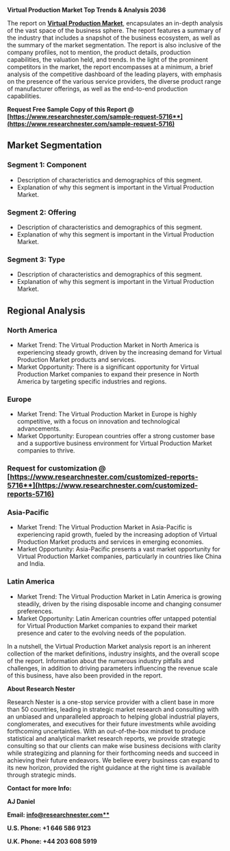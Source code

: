 ﻿**Virtual Production Market Top Trends & Analysis 2036**

The report on [**Virtual Production Market**](https://www.researchnester.com/reports/virtual-production-market/5716), encapsulates an in-depth analysis of the vast space of the business sphere. The report features a summary of the industry that includes a snapshot of the business ecosystem, as well as the summary of the market segmentation. The report is also inclusive of the company profiles, not to mention, the product details, production capabilities, the valuation held, and trends. In the light of the prominent competitors in the market, the report encompasses at a minimum, a brief analysis of the competitive dashboard of the leading players, with emphasis on the presence of the various service providers, the diverse product range of manufacturer offerings, as well as the end-to-end production capabilities.

**Request Free Sample Copy of this Report @ [https://www.researchnester.com/sample-request-5716**](https://www.researchnester.com/sample-request-5716)**
## **Market Segmentation** 
### Segment 1: Component
- Description of characteristics and demographics of this segment.
- Explanation of why this segment is important in the Virtual Production Market.
### Segment 2: Offering
- Description of characteristics and demographics of this segment.
- Explanation of why this segment is important in the Virtual Production Market.
### Segment 3: Type
- Description of characteristics and demographics of this segment.
- Explanation of why this segment is important in the Virtual Production Market.
## **Regional Analysis**
### North America
- Market Trend: The Virtual Production Market in North America is experiencing steady growth, driven by the increasing demand for Virtual Production Market products and services.
- Market Opportunity: There is a significant opportunity for Virtual Production Market companies to expand their presence in North America by targeting specific industries and regions.
### Europe
- Market Trend: The Virtual Production Market in Europe is highly competitive, with a focus on innovation and technological advancements.
- Market Opportunity: European countries offer a strong customer base and a supportive business environment for Virtual Production Market companies to thrive.
### **Request for customization @ [https://www.researchnester.com/customized-reports-5716**](https://www.researchnester.com/customized-reports-5716)**

### Asia-Pacific
- Market Trend: The Virtual Production Market in Asia-Pacific is experiencing rapid growth, fueled by the increasing adoption of Virtual Production Market products and services in emerging economies.
- Market Opportunity: Asia-Pacific presents a vast market opportunity for Virtual Production Market companies, particularly in countries like China and India.
### Latin America
- Market Trend: The Virtual Production Market in Latin America is growing steadily, driven by the rising disposable income and changing consumer preferences.
- Market Opportunity: Latin American countries offer untapped potential for Virtual Production Market companies to expand their market presence and cater to the evolving needs of the population.

In a nutshell, the Virtual Production Market analysis report is an inherent collection of the market definitions, industry insights, and the overall scope of the report. Information about the numerous industry pitfalls and challenges, in addition to driving parameters influencing the revenue scale of this business, have also been provided in the report.

**About Research Nester**

Research Nester is a one-stop service provider with a client base in more than 50 countries, leading in strategic market research and consulting with an unbiased and unparalleled approach to helping global industrial players, conglomerates, and executives for their future investments while avoiding forthcoming uncertainties. With an out-of-the-box mindset to produce statistical and analytical market research reports, we provide strategic consulting so that our clients can make wise business decisions with clarity while strategizing and planning for their forthcoming needs and succeed in achieving their future endeavors. We believe every business can expand to its new horizon, provided the right guidance at the right time is available through strategic minds.

**Contact for more Info:**

**AJ Daniel**

**Email: [info@researchnester.com**](mailto:info@researchnester.com)**

**U.S. Phone: +1 646 586 9123** 

**U.K. Phone: +44 203 608 5919**
